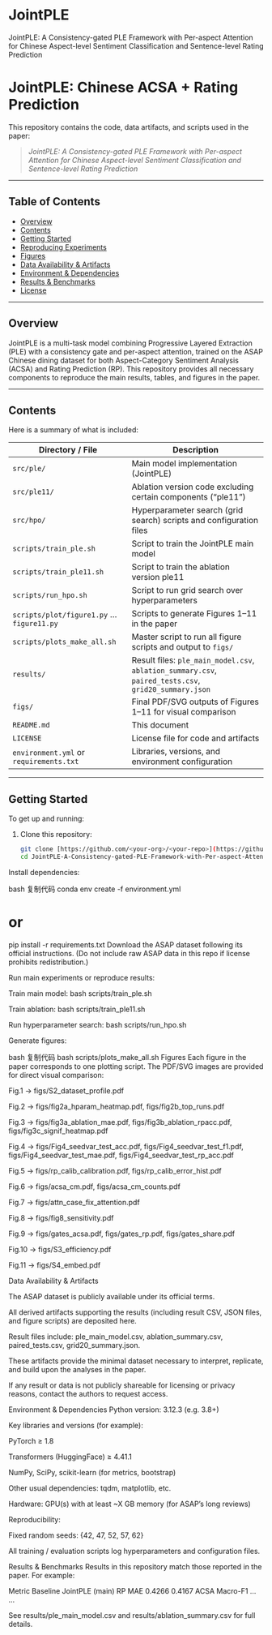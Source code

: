 # JointPLE
JointPLE: A Consistency-gated PLE Framework with Per-aspect Attention for Chinese Aspect-level Sentiment Classification and Sentence-level Rating Prediction
# JointPLE: Chinese ACSA + Rating Prediction

This repository contains the code, data artifacts, and scripts used in the paper:

> *JointPLE: A Consistency-gated PLE Framework with Per-aspect Attention for Chinese Aspect-level Sentiment Classification and Sentence-level Rating Prediction*

---

## Table of Contents

- [Overview](#overview)  
- [Contents](#contents)  
- [Getting Started](#getting-started)  
- [Reproducing Experiments](#reproducing-experiments)  
- [Figures](#figures)  
- [Data Availability & Artifacts](#data-availability--artifacts)  
- [Environment & Dependencies](#environment--dependencies)  
- [Results & Benchmarks](#results--benchmarks)  
- [License](#license)  

---

## Overview

JointPLE is a multi-task model combining Progressive Layered Extraction (PLE) with a consistency gate and per-aspect attention, trained on the ASAP Chinese dining dataset for both Aspect-Category Sentiment Analysis (ACSA) and Rating Prediction (RP). This repository provides all necessary components to reproduce the main results, tables, and figures in the paper.

---

## Contents

Here is a summary of what is included:

| Directory / File | Description |
|------------------|-------------|
| `src/ple/` | Main model implementation (JointPLE) |
| `src/ple11/` | Ablation version code excluding certain components (“ple11”) |
| `src/hpo/` | Hyperparameter search (grid search) scripts and configuration files |
| `scripts/train_ple.sh` | Script to train the JointPLE main model |
| `scripts/train_ple11.sh` | Script to train the ablation version ple11 |
| `scripts/run_hpo.sh` | Script to run grid search over hyperparameters |
| `scripts/plot/figure1.py` … `figure11.py` | Scripts to generate Figures 1–11 in the paper |
| `scripts/plots_make_all.sh` | Master script to run all figure scripts and output to `figs/` |
| `results/` | Result files: `ple_main_model.csv`, `ablation_summary.csv`, `paired_tests.csv`, `grid20_summary.json` |
| `figs/` | Final PDF/SVG outputs of Figures 1–11 for visual comparison |
| `README.md` | This document |
| `LICENSE` | License file for code and artifacts |
| `environment.yml` or `requirements.txt` | Libraries, versions, and environment configuration |

---

## Getting Started

To get up and running:

1. Clone this repository:  
   ```bash
   git clone [https://github.com/<your-org>/<your-repo>](https://github.com/Mickeymeowmeowwood/JointPLE-A-Consistency-gated-PLE-Framework-with-Per-aspect-Attention.git
   cd JointPLE-A-Consistency-gated-PLE-Framework-with-Per-aspect-Attention
Install dependencies:

bash
复制代码
conda env create -f environment.yml
# or
pip install -r requirements.txt
Download the ASAP dataset following its official instructions. (Do not include raw ASAP data in this repo if license prohibits redistribution.)

Run main experiments or reproduce results:

Train main model: bash scripts/train_ple.sh

Train ablation: bash scripts/train_ple11.sh

Run hyperparameter search: bash scripts/run_hpo.sh

Generate figures:

bash
复制代码
bash scripts/plots_make_all.sh
Figures
Each figure in the paper corresponds to one plotting script. The PDF/SVG images are provided for direct visual comparison:

Fig.1 → figs/S2_dataset_profile.pdf

Fig.2 → figs/fig2a_hparam_heatmap.pdf, figs/fig2b_top_runs.pdf

Fig.3 → figs/fig3a_ablation_mae.pdf, figs/fig3b_ablation_rpacc.pdf, figs/fig3c_signif_heatmap.pdf

Fig.4 → figs/Fig4_seedvar_test_acc.pdf, figs/Fig4_seedvar_test_f1.pdf, figs/Fig4_seedvar_test_mae.pdf, figs/Fig4_seedvar_test_rp_acc.pdf

Fig.5 → figs/rp_calib_calibration.pdf, figs/rp_calib_error_hist.pdf

Fig.6 → figs/acsa_cm.pdf, figs/acsa_cm_counts.pdf

Fig.7 → figs/attn_case_fix_attention.pdf

Fig.8 → figs/fig8_sensitivity.pdf

Fig.9 → figs/gates_acsa.pdf, figs/gates_rp.pdf, figs/gates_share.pdf

Fig.10 → figs/S3_efficiency.pdf

Fig.11 → figs/S4_embed.pdf

Data Availability & Artifacts

The ASAP dataset is publicly available under its official terms.

All derived artifacts supporting the results (including result CSV, JSON files, and figure scripts) are deposited here.

Result files include: ple_main_model.csv, ablation_summary.csv, paired_tests.csv, grid20_summary.json.

These artifacts provide the minimal dataset necessary to interpret, replicate, and build upon the analyses in the paper.

If any result or data is not publicly shareable for licensing or privacy reasons, contact the authors to request access.

Environment & Dependencies
Python version: 3.12.3 (e.g. 3.8+)

Key libraries and versions (for example):

PyTorch ≥ 1.8

Transformers (HuggingFace) ≥ 4.41.1

NumPy, SciPy, scikit-learn (for metrics, bootstrap)

Other usual dependencies: tqdm, matplotlib, etc.

Hardware: GPU(s) with at least ~X GB memory (for ASAP’s long reviews)

Reproducibility:

Fixed random seeds: {42, 47, 52, 57, 62}

All training / evaluation scripts log hyperparameters and configuration files.

Results & Benchmarks
Results in this repository match those reported in the paper. For example:

Metric	Baseline	JointPLE (main)
RP MAE	0.4266	0.4167
ACSA Macro-F1	…	…

See results/ple_main_model.csv and results/ablation_summary.csv for full details.
